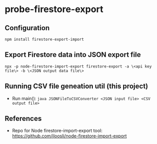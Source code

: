 # probe-firestore-export

## Configuration

```
npm install firestore-export-import
```

## Export Firestore data into JSON export file

```
npx -p node-firestore-import-export firestore-export -a \<api key file\> -b \<JSON output data file\>
```

## Running CSV file geneation util (this project)

- Run main(): `java JSONFileToCSVConverter <JSON input file> <CSV output file>`

## References

- Repo for Node firestore-import-export tool: https://github.com/jloosli/node-firestore-import-export
